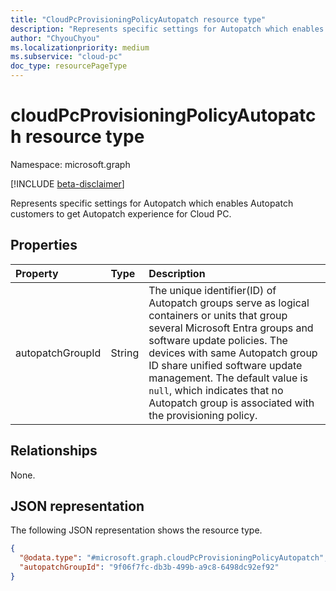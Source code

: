 ```yaml
---
title: "CloudPcProvisioningPolicyAutopatch resource type"
description: "Represents specific settings for Autopatch which enables Autopatch customers to get Autopatch experience for Cloud PC."
author: "ChyouChyou"
ms.localizationpriority: medium
ms.subservice: "cloud-pc"
doc_type: resourcePageType
---
```


# cloudPcProvisioningPolicyAutopatch resource type

Namespace: microsoft.graph

[!INCLUDE [beta-disclaimer](../../includes/beta-disclaimer.md)]

Represents specific settings for Autopatch which enables Autopatch customers to get Autopatch experience for Cloud PC.

## Properties

|Property|Type|Description|
|:---|:---|:---|
|autopatchGroupId|String|The unique identifier(ID) of Autopatch groups serve as logical containers or units that group several Microsoft Entra groups and software update policies. The devices with same Autopatch group ID share unified software update management. The default value is `null`, which indicates that no Autopatch group is associated with the provisioning policy.|

## Relationships

None.

## JSON representation

The following JSON representation shows the resource type.

<!-- {
  "blockType": "resource",
  "@odata.type": "microsoft.graph.cloudPcProvisioningPolicyAutopatch"
}
-->

``` json
{
  "@odata.type": "#microsoft.graph.cloudPcProvisioningPolicyAutopatch",
  "autopatchGroupId": "9f06f7fc-db3b-499b-a9c8-6498dc92ef92"
}
```
